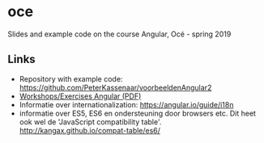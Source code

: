# oce

Slides and example code on the course Angular, Océ - spring 2019

## Links

-   Repository with example code: https://github.com/PeterKassenaar/voorbeeldenAngular2
-   [Workshops/Exercises Angular (PDF)](./Workshops%20Angular%20-%20Oce.pdf)
-   Informatie over internationalization: https://angular.io/guide/i18n
-   informatie over ES5, ES6 en ondersteuning door browsers etc. Dit heet ook wel de 'JavaScript compatibility table'. http://kangax.github.io/compat-table/es6/
